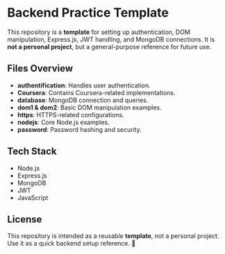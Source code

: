 # Backend Practice Template

This repository is a **template** for setting up authentication, DOM manipulation, Express.js, JWT handling, and MongoDB connections. It is **not a personal project**, but a general-purpose reference for future use.

## Files Overview

- **authentification**: Handles user authentication.
- **Coursera**: Contains Coursera-related implementations.
- **database**: MongoDB connection and queries.
- **dom1 & dom2**: Basic DOM manipulation examples.
- **https**: HTTPS-related configurations.
- **nodejs**: Core Node.js examples.
- **password**: Password hashing and security.


## Tech Stack

- Node.js
- Express.js
- MongoDB
- JWT
- JavaScript

## License

This repository is intended as a reusable **template**, not a personal project. Use it as a quick backend setup reference. 🚀


